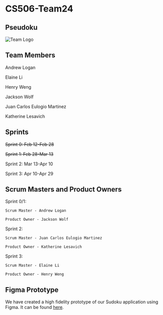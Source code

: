 # CS506-Team24

## Pseudoku
![Team Logo](https://git.doit.wisc.edu/cdis/cs/courses/cs506/sp2024/team/mondaywednesdaylecture/T_24/cs506-team24/-/raw/main/docs/CS506_Team_Logo.png)


## Team Members
Andrew Logan

Elaine Li

Henry Weng

Jackson Wolf

Juan Carlos Eulogio Martinez

Katherine Lesavich


## Sprints
~~Sprint 0: Feb 12-Feb 28~~

~~Sprint 1: Feb 28-Mar 13~~

Sprint 2: Mar 13-Apr 10

Sprint 3: Apr 10-Apr 29


## Scrum Masters and Product Owners
Sprint 0/1:

    Scrum Master - Andrew Logan
    
    Product Owner - Jackson Wolf


Sprint 2:

    Scrum Master - Juan Carlos Eulogio Martinez

    Product Owner - Katherine Lesavich


Sprint 3:

    Scrum Master - Elaine Li

    Product Owner - Henry Weng



## Figma Prototype
We have created a high fidelity prototype of our Sudoku application using Figma. It can be found [here](https://www.figma.com/file/gDVxq0N7kbBzlIZ1ySW40q/issue_21?type=design&node-id=0%3A1&mode=design&t=3KzTdZH16Ck1aMVe-1).

